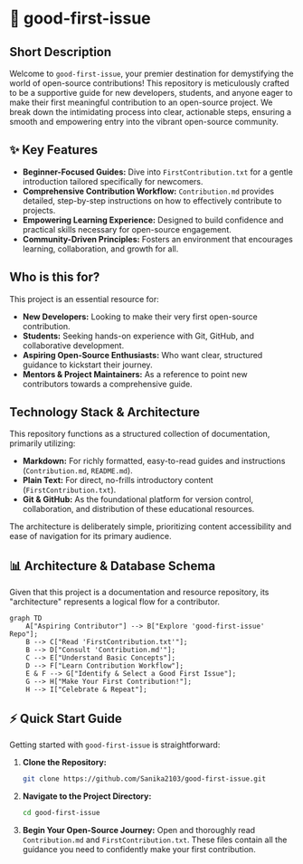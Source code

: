 # 🚀 good-first-issue

## Short Description
Welcome to `good-first-issue`, your premier destination for demystifying the world of open-source contributions! This repository is meticulously crafted to be a supportive guide for new developers, students, and anyone eager to make their first meaningful contribution to an open-source project. We break down the intimidating process into clear, actionable steps, ensuring a smooth and empowering entry into the vibrant open-source community.

## ✨ Key Features
*   **Beginner-Focused Guides:** Dive into `FirstContribution.txt` for a gentle introduction tailored specifically for newcomers.
*   **Comprehensive Contribution Workflow:** `Contribution.md` provides detailed, step-by-step instructions on how to effectively contribute to projects.
*   **Empowering Learning Experience:** Designed to build confidence and practical skills necessary for open-source engagement.
*   **Community-Driven Principles:** Fosters an environment that encourages learning, collaboration, and growth for all.

## Who is this for?
This project is an essential resource for:
*   **New Developers:** Looking to make their very first open-source contribution.
*   **Students:** Seeking hands-on experience with Git, GitHub, and collaborative development.
*   **Aspiring Open-Source Enthusiasts:** Who want clear, structured guidance to kickstart their journey.
*   **Mentors & Project Maintainers:** As a reference to point new contributors towards a comprehensive guide.

## Technology Stack & Architecture
This repository functions as a structured collection of documentation, primarily utilizing:
*   **Markdown:** For richly formatted, easy-to-read guides and instructions (`Contribution.md`, `README.md`).
*   **Plain Text:** For direct, no-frills introductory content (`FirstContribution.txt`).
*   **Git & GitHub:** As the foundational platform for version control, collaboration, and distribution of these educational resources.

The architecture is deliberately simple, prioritizing content accessibility and ease of navigation for its primary audience.

## 📊 Architecture & Database Schema
Given that this project is a documentation and resource repository, its "architecture" represents a logical flow for a contributor.

```mermaid
graph TD
    A["Aspiring Contributor"] --> B["Explore 'good-first-issue' Repo"];
    B --> C["Read 'FirstContribution.txt'"];
    B --> D["Consult 'Contribution.md'"];
    C --> E["Understand Basic Concepts"];
    D --> F["Learn Contribution Workflow"];
    E & F --> G["Identify & Select a Good First Issue"];
    G --> H["Make Your First Contribution!"];
    H --> I["Celebrate & Repeat"];
```

## ⚡ Quick Start Guide
Getting started with `good-first-issue` is straightforward:

1.  **Clone the Repository:**
    ```bash
    git clone https://github.com/Sanika2103/good-first-issue.git
    ```
2.  **Navigate to the Project Directory:**
    ```bash
    cd good-first-issue
    ```
3.  **Begin Your Open-Source Journey:**
    Open and thoroughly read `Contribution.md` and `FirstContribution.txt`. These files contain all the guidance you need to confidently make your first contribution.
